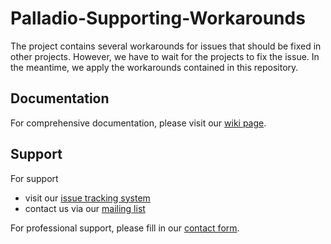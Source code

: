 # Palladio-Supporting-Workarounds
The project contains several workarounds for issues that should be fixed in other projects. However, we have to wait for the projects to fix the issue. In the meantime, we apply the workarounds contained in this repository.

## Documentation
For comprehensive documentation, please visit our [wiki page](https://sdqweb.ipd.kit.edu/wiki/PCM_Development/Workarounds).

## Support
For support
* visit our [issue tracking system](https://palladio-simulator.com/jira)
* contact us via our [mailing list](https://lists.ira.uni-karlsruhe.de/mailman/listinfo/palladio-dev)

For professional support, please fill in our [contact form](http://www.palladio-simulator.com/about_palladio/support/).
